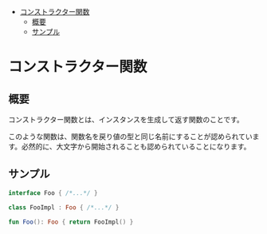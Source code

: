 - [コンストラクター関数](#コンストラクター関数)
  - [概要](#概要)
  - [サンプル](#サンプル)


# コンストラクター関数

## 概要

コンストラクター関数とは、インスタンスを生成して返す関数のことです。

このような関数は、関数名を戻り値の型と同じ名前にすることが認められています。必然的に、大文字から開始されることも認められていることになります。


## サンプル

```kotlin
interface Foo { /*...*/ }

class FooImpl : Foo { /*...*/ }

fun Foo(): Foo { return FooImpl() }
```

